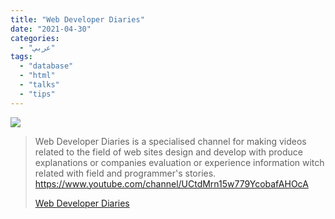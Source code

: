 ```yaml
---
title: "Web Developer Diaries"
date: "2021-04-30"
categories:
  - "عربي"
tags:
  - "database"
  - "html"
  - "talks"
  - "tips"
---
```


![](https://yt3.ggpht.com/ytc/AAUvwnh9Zp_p1h3YTk-9yTyAOZLxN8M2FFtoiw45qs1GOg=s176-c-k-c0x00ffffff-no-rj)

> Web Developer Diaries is a specialised channel for making videos related to the field of web sites design and develop with produce explanations or companies evaluation or experience information witch related with field and programmer's stories. https://www.youtube.com/channel/UCtdMrn15w779YcobafAHOcA
>
> [Web Developer Diaries](https://www.youtube.com/channel/UCtdMrn15w779YcobafAHOcA)
